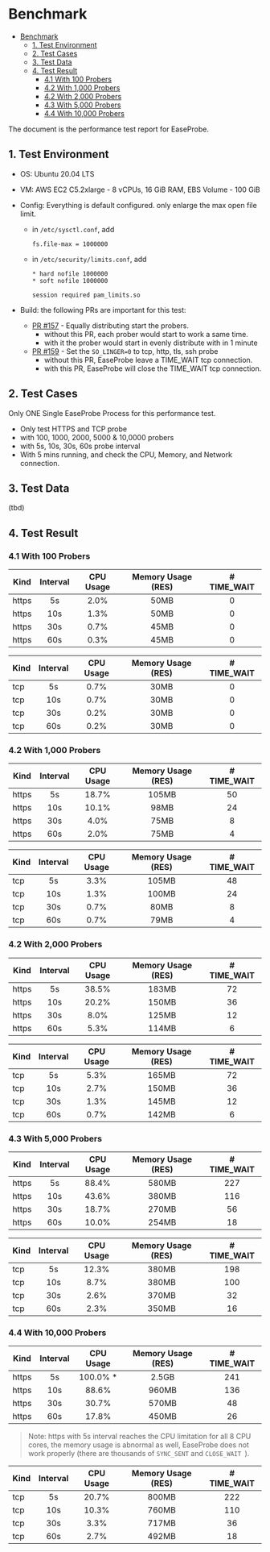 # Benchmark

- [Benchmark](#benchmark)
  - [1. Test Environment](#1-test-environment)
  - [2. Test Cases](#2-test-cases)
  - [3. Test Data](#3-test-data)
  - [4. Test Result](#4-test-result)
    - [4.1 With 100 Probers](#41-with-100-probers)
    - [4.2  With 1,000 Probers](#42--with-1000-probers)
    - [4.2  With 2,000 Probers](#42--with-2000-probers)
    - [4.3  With 5,000 Probers](#43--with-5000-probers)
    - [4.4  With 10,000 Probers](#44--with-10000-probers)

The document is the performance test report for EaseProbe.

## 1. Test Environment

- OS: Ubuntu 20.04 LTS
- VM: AWS EC2 C5.2xlarge -  8 vCPUs, 16 GiB RAM, EBS Volume - 100 GiB
- Config: Everything is default configured. only enlarge the max open file limit.
  - in `/etc/sysctl.conf`, add

      ```
      fs.file-max = 1000000
      ```
  - in `/etc/security/limits.conf`, add

      ```
      * hard nofile 1000000
      * soft nofile 1000000

      session required pam_limits.so
      ```

- Build: the following PRs are important for this test:
  -  [PR #157](https://github.com/megaease/easeprobe/pull/157) - Equally distributing start the probers.
     - without this PR, each prober would start to work a same time.
     - with it the prober would start in evenly distribute with in 1 minute
  -  [PR #159](https://github.com/megaease/easeprobe/pull/159) - Set the `SO_LINGER=0` to tcp, http, tls, ssh probe
     -  without this PR, EaseProbe leave a TIME_WAIT tcp connection.
     -  with this PR, EaseProbe will close the TIME_WAIT tcp connection.


## 2. Test Cases

Only ONE Single EaseProbe Process for this performance test.

- Only test HTTPS and TCP probe
- with 100, 1000, 2000, 5000 & 10,0000 probers
- with 5s, 10s, 30s, 60s probe interval
- With 5 mins running, and check the CPU, Memory, and Network connection.

## 3. Test Data

(tbd)

## 4. Test Result

### 4.1 With 100 Probers

| Kind  | Interval | CPU Usage | Memory Usage (RES) | # TIME_WAIT |
| ----- | :------: | :--------: | :---------------: | :---------: |
| https | 5s       |    2.0%    |    50MB           |     0       |
| https | 10s      |    1.3%    |    50MB           |     0       |
| https | 30s      |    0.7%    |    45MB           |     0       |
| https | 60s      |    0.3%    |    45MB           |     0       |

| Kind  | Interval | CPU Usage | Memory Usage (RES) | # TIME_WAIT |
| ----- | :------: | :--------: | :---------------: | :---------: |
| tcp   | 5s       |    0.7%    |    30MB           |     0       |
| tcp   | 10s      |    0.7%    |    30MB           |     0       |
| tcp   | 30s      |    0.2%    |    30MB           |     0       |
| tcp   | 60s      |    0.2%    |    30MB           |     0       |


### 4.2  With 1,000 Probers

| Kind  | Interval | CPU Usage | Memory Usage (RES) | # TIME_WAIT |
| ----- | :------: | :--------: | :---------------: | :---------: |
| https | 5s       |   18.7%    |   105MB           |    50       |
| https | 10s      |   10.1%    |    98MB           |    24       |
| https | 30s      |    4.0%    |    75MB           |     8       |
| https | 60s      |    2.0%    |    75MB           |     4       |

| Kind  | Interval | CPU Usage | Memory Usage (RES) | # TIME_WAIT |
| ----- | :------: | :--------: | :---------------: | :---------: |
| tcp   | 5s       |    3.3%    |   105MB           |    48       |
| tcp   | 10s      |    1.3%    |   100MB           |    24       |
| tcp   | 30s      |    0.7%    |    80MB           |     8       |
| tcp   | 60s      |    0.7%    |    79MB           |     4       |


### 4.2  With 2,000 Probers

| Kind  | Interval | CPU Usage | Memory Usage (RES) | # TIME_WAIT |
| ----- | :------: | :--------: | :---------------: | :---------: |
| https | 5s       |   38.5%    |   183MB           |    72       |
| https | 10s      |   20.2%    |   150MB           |    36       |
| https | 30s      |    8.0%    |   125MB           |    12       |
| https | 60s      |    5.3%    |   114MB           |     6       |

| Kind  | Interval | CPU Usage | Memory Usage (RES) | # TIME_WAIT |
| ----- | :------: | :--------: | :---------------: | :---------: |
| tcp   | 5s       |    5.3%    |   165MB           |    72       |
| tcp   | 10s      |    2.7%    |   150MB           |    36       |
| tcp   | 30s      |    1.3%    |   145MB           |    12       |
| tcp   | 60s      |    0.7%    |   142MB           |     6       |

### 4.3  With 5,000 Probers

| Kind  | Interval | CPU Usage | Memory Usage (RES) | # TIME_WAIT |
| ----- | :------: | :--------: | :---------------: | :---------: |
| https | 5s       |   88.4%    |   580MB           |   227       |
| https | 10s      |   43.6%    |   380MB           |   116       |
| https | 30s      |   18.7%    |   270MB           |    56       |
| https | 60s      |   10.0%    |   254MB           |    18       |

| Kind  | Interval | CPU Usage | Memory Usage (RES) | # TIME_WAIT |
| ----- | :------: | :--------: | :---------------: | :---------: |
| tcp   | 5s       |   12.3%    |   380MB           |   198       |
| tcp   | 10s      |    8.7%    |   380MB           |   100       |
| tcp   | 30s      |    2.6%    |   370MB           |    32       |
| tcp   | 60s      |    2.3%    |   350MB           |    16       |

### 4.4  With 10,000 Probers

| Kind  | Interval | CPU Usage | Memory Usage (RES) | # TIME_WAIT |
| ----- | :------: | :--------: | :---------------: | :---------: |
| https | 5s       |  100.0% *  |   2.5GB           |   241       |
| https | 10s      |   88.6%    |   960MB           |   136       |
| https | 30s      |   30.7%    |   570MB           |    48       |
| https | 60s      |   17.8%    |   450MB           |    26       |

> Note: https with 5s interval reaches the CPU limitation for all 8 CPU cores, the memory usage is abnormal as well, EaseProbe does not work properly (there are thousands of `SYNC_SENT` and `CLOSE_WAIT `).

| Kind  | Interval | CPU Usage | Memory Usage (RES) | # TIME_WAIT |
| ----- | :------: | :--------: | :---------------: | :---------: |
| tcp   | 5s       |   20.7%    |   800MB           |   222       |
| tcp   | 10s      |   10.3%    |   760MB           |   110       |
| tcp   | 30s      |    3.3%    |   717MB           |    36       |
| tcp   | 60s      |    2.7%    |   492MB           |    18       |